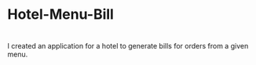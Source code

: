 # Hotel-Menu-Bill
# 
I created an application for a hotel to generate bills for orders from a given menu.





